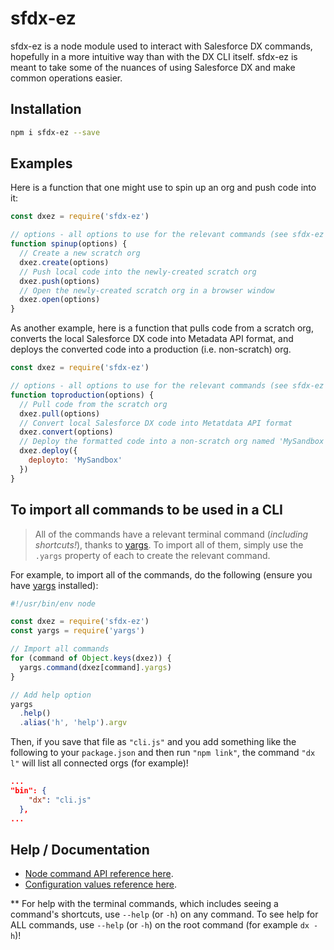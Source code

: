 # sfdx-ez

sfdx-ez is a node module used to interact with Salesforce DX commands, hopefully in a more intuitive way than with the DX CLI itself. sfdx-ez is meant to take some of the nuances of using Salesforce DX and make common operations easier.

## Installation

```bash
npm i sfdx-ez --save
```

## Examples
Here is a function that one might use to spin up an org and push code into it:
````javascript
const dxez = require('sfdx-ez')

// options - all options to use for the relevant commands (see sfdx-ez config documentation)
function spinup(options) {
  // Create a new scratch org
  dxez.create(options)
  // Push local code into the newly-created scratch org
  dxez.push(options)
  // Open the newly-created scratch org in a browser window
  dxez.open(options)
}
````

As another example, here is a function that pulls code from a scratch org, converts the local Salesforce DX code into Metadata API format, and deploys the converted code into a production (i.e. non-scratch) org.
````javascript
const dxez = require('sfdx-ez')

// options - all options to use for the relevant commands (see sfdx-ez config documentation)
function toproduction(options) {
  // Pull code from the scratch org
  dxez.pull(options)
  // Convert local Salesforce DX code into Metatdata API format
  dxez.convert(options)
  // Deploy the formatted code into a non-scratch org named 'MySandbox'
  dxez.deploy({
    deployto: 'MySandbox'
  })
}
````

## To import all commands to be used in a CLI

  > All of the commands have a relevant terminal command (*including shortcuts!*), thanks to [yargs](https://github.com/yargs/yargs). To import all of them, simply use the `.yargs` property of each to create the relevant command.

For example, to import all of the commands, do the following (ensure you have [yargs](https://github.com/yargs/yargs) installed):

````javascript
#!/usr/bin/env node

const dxez = require('sfdx-ez')
const yargs = require('yargs')

// Import all commands
for (command of Object.keys(dxez)) {
  yargs.command(dxez[command].yargs)
}

// Add help option
yargs
  .help()
  .alias('h', 'help').argv
````

Then, if you save that file as `"cli.js"` and you add something like the following to your `package.json` and then run `"npm link"`, the command `"dx l"` will list all connected orgs (for example)!
````json
...
"bin": {
    "dx": "cli.js"
  },
...
````
## Help / Documentation
* [Node command API reference here](https://github.com/axlemax/sfdx-ez/blob/master/docs/api.md).
* [Configuration values reference here](https://github.com/axlemax/sfdx-ez/blob/master/docs/config.md).

** For help with the terminal commands, which includes seeing a command's shortcuts, use `--help` (or `-h`) on any command. To see help for ALL commands, use `--help` (or `-h`) on the root command (for example `dx -h`)!
